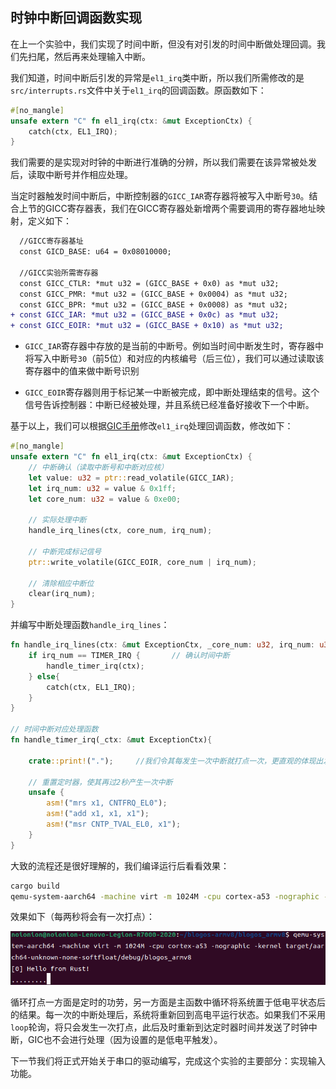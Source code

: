 ## 时钟中断回调函数实现

在上一个实验中，我们实现了时间中断，但没有对引发的时间中断做处理回调。我们先扫尾，然后再来处理输入中断。

我们知道，时间中断后引发的异常是`el1_irq`类中断，所以我们所需修改的是`src/interrupts.rs`文件中关于`el1_irq`的回调函数。原函数如下：

```rust
#[no_mangle]
unsafe extern "C" fn el1_irq(ctx: &mut ExceptionCtx) {
    catch(ctx, EL1_IRQ);
}
```

我们需要的是实现对时钟的中断进行准确的分辨，所以我们需要在该异常被处发后，读取中断号并作相应处理。

当定时器触发时间中断后，中断控制器的`GICC_IAR`寄存器将被写入中断号`30`。结合上节的GICC寄存器表，我们在GICC寄存器处新增两个需要调用的寄存器地址映射，定义如下：

```diff
  //GICC寄存器基址
  const GICD_BASE: u64 = 0x08010000;

  //GICC实验所需寄存器
  const GICC_CTLR: *mut u32 = (GICC_BASE + 0x0) as *mut u32;
  const GICC_PMR: *mut u32 = (GICC_BASE + 0x0004) as *mut u32;
  const GICC_BPR: *mut u32 = (GICC_BASE + 0x0008) as *mut u32;
+ const GICC_IAR: *mut u32 = (GICC_BASE + 0x0c) as *mut u32;
+ const GICC_EOIR: *mut u32 = (GICC_BASE + 0x10) as *mut u32;
```

* `GICC_IAR`寄存器中存放的是当前的中断号。例如当时间中断发生时，寄存器中将写入中断号`30`（前5位）和对应的内核编号（后三位），我们可以通过读取该寄存器中的值来做中断号识别

* `GICC_EOIR`寄存器则用于标记某一中断被完成，即中断处理结束的信号。这个信号告诉控制器：中断已经被处理，并且系统已经准备好接收下一个中断。 

基于以上，我们可以根据[GIC手册](https://documentation-service.arm.com/static/5f8ff196f86e16515cdbf969?token=)修改`el1_irq`处理回调函数，修改如下：

```rust
#[no_mangle]
unsafe extern "C" fn el1_irq(ctx: &mut ExceptionCtx) {
    // 中断确认（读取中断号和中断对应核）
    let value: u32 = ptr::read_volatile(GICC_IAR);
    let irq_num: u32 = value & 0x1ff;
    let core_num: u32 = value & 0xe00;

    // 实际处理中断
    handle_irq_lines(ctx, core_num, irq_num);

    // 中断完成标记信号
    ptr::write_volatile(GICC_EOIR, core_num | irq_num);

    // 清除相应中断位
    clear(irq_num);
}
```

并编写中断处理函数`handle_irq_lines`：

```rust
fn handle_irq_lines(ctx: &mut ExceptionCtx, _core_num: u32, irq_num: u32) {
    if irq_num == TIMER_IRQ {       // 确认时间中断
        handle_timer_irq(ctx);
    } else{
        catch(ctx, EL1_IRQ);
    }
}

// 时间中断对应处理函数
fn handle_timer_irq(_ctx: &mut ExceptionCtx){

    crate::print!(".");     //我们令其每发生一次中断就打点一次，更直观的体现出发生时间中断

    // 重置定时器，使其再过2秒产生一次中断
    unsafe {
        asm!("mrs x1, CNTFRQ_EL0");
        asm!("add x1, x1, x1");
        asm!("msr CNTP_TVAL_EL0, x1");
    }
}
```

大致的流程还是很好理解的，我们编译运行后看看效果：

```bash
cargo build
qemu-system-aarch64 -machine virt -m 1024M -cpu cortex-a53 -nographic -kernel target/aarch64-unknown-none-softfloat/debug/blogos_armv8
```

效果如下（每两秒将会有一次打点）：

![2s打点](./timer2s.png)

循环打点一方面是定时的功劳，另一方面是主函数中循环将系统置于低电平状态后的结果。每一次的中断处理后，系统将重新回到高电平运行状态。如果我们不采用`loop`轮询，将只会发生一次打点，此后及时重新到达定时器时间并发送了时钟中断，GIC也不会进行处理（因为设置的是低电平触发）。

下一节我们将正式开始关于串口的驱动编写，完成这个实验的主要部分：实现输入功能。
